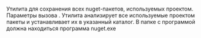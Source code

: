 Утилита для сохранения всех nuget-пакетов, используемых проектом.
Параметры вызова <Project path> <Target directory>.
Утилита анализирует все используемые проектом пакеты и устанавливает их в указанный каталог.
В папке с программой должна находиться программа nuget.exe
